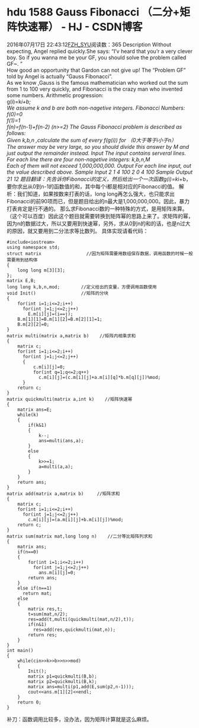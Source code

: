 # hdu 1588  Gauss Fibonacci （二分+矩阵快速幂） - HJ - CSDN博客
2016年07月17日 22:43:12[FZH_SYU](https://me.csdn.net/feizaoSYUACM)阅读数：365
Description 
Without expecting, Angel replied quickly.She says: “I’v heard that you’r a very clever boy. So if you wanna me be your GF, you should solve the problem called GF~. ”  
How good an opportunity that Gardon can not give up! The “Problem GF” told by Angel is actually “Gauss Fibonacci”.  
As we know ,Gauss is the famous mathematician who worked out the sum from 1 to 100 very quickly, and Fibonacci is the crazy man who invented some numbers. 
Arithmetic progression:  
g(i)=k*i+b;  
We assume k and b are both non-nagetive integers. 
Fibonacci Numbers:  
f(0)=0  
f(1)=1  
f(n)=f(n-1)+f(n-2) (n>=2) 
The Gauss Fibonacci problem is described as follows:  
Given k,b,n ,calculate the sum of every f(g(i)) for （0大于等于i小于n）  
The answer may be very large, so you should divide this answer by M and just output the remainder instead.
Input 
The input contains serveral lines. For each line there are four non-nagetive integers: k,b,n,M  
Each of them will not exceed 1,000,000,000. 
Output 
For each line input, out the value described above.
Sample Input 
2 1 4 100 
2 0 4 100 
Sample Output 
21 
12 
题目翻译：先告诉你Fibonacci的定义，然后给出一个一次函数g(i)=k*i+b，要你求出从0到n-1的函数值的和，其中每个i都是相对应的Fibonacci的值。
解析：我们知道，如果按数来打表的话，long long再怎么强大，也只能求出Fibonacci的前90项而已，但是题目给出的n最大是1,000,000,000。因此，暴力打表肯定是行不通的。
那么求Fibonacci数的一种特殊的方式，是用矩阵来算。（这个可以百度）因此这个题目就需要转换到矩阵幂的思路上来了。求矩阵的幂，因为n的数据过大，所以又要用到快速幂，另外，求从0到n的和的话，也是n过大的原因，就又要用到二分法求等比数列。
具体实现请看代码：
```
#include<iostream>
using namespace std;
struct matrix                 //因为矩阵需要用数组保存数据，调用函数的时候一般需要用到结构体
{
    long long m[3][3];
};
matrix E,B;
long long k,b,n,mod;        //定义给出的变量，方便调用函数使用
void Init()                 //矩阵的分块
{
    for(int i=1;i<=2;i++)
      for(int j=1;j<=2;j++)
        E.m[i][j]=(i==j);
    B.m[1][1]=B.m[1][2]=B.m[2][1]=1;
    B.m[2][2]=0;
}
matrix multi(matrix a,matrix b)    //矩阵内相乘求和
{
    matrix c;
    for(int i=1;i<=2;i++)
      for(int j=1;j<=2;j++)
      {
          c.m[i][j]=0;
          for(int q=1;q<=2;q++)
            c.m[i][j]=(c.m[i][j]+a.m[i][q]*b.m[q][j])%mod;
      }
    return c;
}
matrix quickmulti(matrix a,int k)    //矩阵快速幂
{
    matrix ans=E;
    while(k)
    {
        if(k&1)
        {
            k--;
            ans=multi(ans,a);
        }
        else
        {
            k>>=1;
            a=multi(a,a);
        }
    }
    return ans;
}
matrix add(matrix a,matrix b)     //矩阵求和
{
    matrix c;
    for(int i=1;i<=2;i++)
      for(int j=1;j<=2;j++)
        c.m[i][j]=(a.m[i][j]+b.m[i][j])%mod;
    return c;
}
matrix sum(matrix mat,long long n)    //二分等比矩阵列求和
{
    matrix ans;
    if(n==0)
    {
        for(int i=1;i<=2;i++)
          for(int j=1;j<=2;j++)
            ans.m[i][j]=0;
        return ans;
    }
    else if(n==1)
      return mat;
    else
    {
        matrix res,t;
        t=sum(mat,n/2);
        res=add(t,multi(quickmulti(mat,n/2),t));
        if(n&1)
          res=add(res,quickmulti(mat,n));
        return res;
    }
}
int main()
{
    while(cin>>k>>b>>n>>mod)
    {
        Init();
        matrix p1=quickmulti(B,b);
        matrix p2=quickmulti(B,k);
        matrix ans=multi(p1,add(E,sum(p2,n-1)));
        cout<<ans.m[1][2]<<endl;
    }
    return 0;
}
```
补刀：函数调用比较多，没办法，因为矩阵计算就是这么麻烦。
